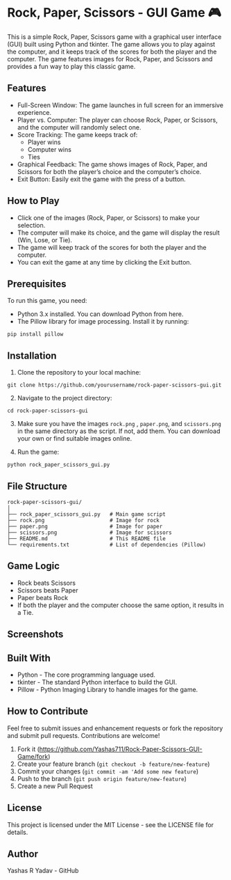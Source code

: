 # Rock, Paper, Scissors - GUI Game 🎮

This is a simple Rock, Paper, Scissors game with a graphical user interface (GUI) built using Python and tkinter. The game allows you to play against the computer, and it keeps track of the scores for both the player and the computer. The game features images for Rock, Paper, and Scissors and provides a fun way to play this classic game.


## Features
- Full-Screen Window: The game launches in full screen for an immersive experience.
- Player vs. Computer: The player can choose Rock, Paper, or Scissors, and the computer will randomly select one.
- Score Tracking: The game keeps track of:
  - Player wins
  - Computer wins
  - Ties
- Graphical Feedback: The game shows images of Rock, Paper, and Scissors for both the player’s choice and the computer’s choice.
- Exit Button: Easily exit the game with the press of a button.
## How to Play
- Click one of the images (Rock, Paper, or Scissors) to make your selection.
- The computer will make its choice, and the game will display the result (Win, Lose, or Tie).
- The game will keep track of the scores for both the player and the computer.
- You can exit the game at any time by clicking the Exit button.
## Prerequisites
To run this game, you need:

- Python 3.x installed. You can download Python from here.
- The Pillow library for image processing. Install it by running:
```
pip install pillow
```
## Installation
  1. Clone the repository to your local machine:
  ```
  git clone https://github.com/yourusername/rock-paper-scissors-gui.git
  ```
  2. Navigate to the project directory:
  ```
  cd rock-paper-scissors-gui
  ```
  3. Make sure you have the images `rock.png` , `paper.png`, and `scissors.png` in the same directory as the script. If not, add them. You can download your own or find suitable images online.

  4. Run the game:
  ```
python rock_paper_scissors_gui.py
  ```
## File Structure
```
rock-paper-scissors-gui/
│
├── rock_paper_scissors_gui.py   # Main game script
├── rock.png                     # Image for rock
├── paper.png                    # Image for paper
├── scissors.png                 # Image for scissors
├── README.md                    # This README file
└── requirements.txt             # List of dependencies (Pillow)
```
## Game Logic
- Rock beats Scissors
- Scissors beats Paper
- Paper beats Rock
- If both the player and the computer choose the same option, it results in a Tie.

## Screenshots

## Built With
- Python - The core programming language used.
- tkinter - The standard Python interface to build the GUI.
- Pillow - Python Imaging Library to handle images for the game.

## How to Contribute
Feel free to submit issues and enhancement requests or fork the repository and submit pull requests. Contributions are welcome!

1. Fork it (https://github.com/Yashas711/Rock-Paper-Scissors-GUI-Game/fork)
2. Create your feature branch (`git checkout -b feature/new-feature`)
3. Commit your changes (`git commit -am 'Add some new feature`)
4. Push to the branch (`git push origin feature/new-feature`)
5. Create a new Pull Request

## License
This project is licensed under the MIT License - see the LICENSE file for details.

## Author
Yashas R Yadav - GitHub
